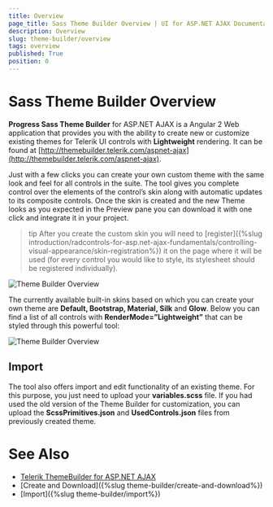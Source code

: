 ```yaml
---
title: Overview
page_title: Sass Theme Builder Overview | UI for ASP.NET AJAX Documentation
description: Overview
slug: theme-builder/overview
tags: overview
published: True
position: 0
---
```


# Sass Theme Builder Overview

**Progress Sass Theme Builder** for ASP.NET AJAX is a Angular 2 Web application that provides you with the ability to create new or customize existing themes for Telerik UI controls with **Lightweight** rendering. It can be found at [http://themebuilder.telerik.com/aspnet-ajax](http://themebuilder.telerik.com/aspnet-ajax).

Just with a few clicks you can create your own custom theme with the same look and feel for all controls in the suite. The tool gives you complete control over the elements of the control’s skin along with automatic updates to its composite controls.  Once the skin is created and the new Theme looks as you expected in the Preview pane you can download it with one click and integrate it in your project. 

>tip After you create the custom skin you will need to [register]({%slug introduction/radcontrols-for-asp.net-ajax-fundamentals/controlling-visual-appearance/skin-registration%}) it on the page where it will be used (for every control you would like to style, its stylesheet should be registered individually).

![Theme Builder Overview](images/theme-builder-overview.png)


The currently available built-in skins based on which you can create your own theme are **Default, Bootstrap, Material, Silk** and **Glow**. Below you can find a list of all controls with **RenderMode=”Lightweight”** that can be styled through this powerful tool:

![Theme Builder Overview](images/theme-builder-controls-list.png)

## Import

The tool also offers import and edit functionality of an existing theme. For this purpose, you just need to upload your **variables.scss** file. If you had used the old version of the Theme Builder for customization, you can upload the **ScssPrimitives.json** and **UsedControls.json** files from previously created theme. 

# See Also

 * [Telerik ThemeBuilder for ASP.NET AJAX](http://themebuilder.telerik.com/)
 * [Create and Download]({%slug theme-builder/create-and-download%}) 
 * [Import]({%slug theme-builder/import%})  
